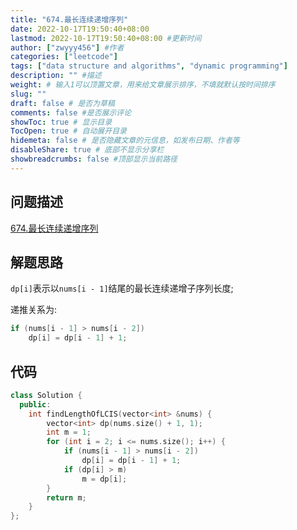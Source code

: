 ```yaml
---
title: "674.最长连续递增序列"
date: 2022-10-17T19:50:40+08:00
lastmod: 2022-10-17T19:50:40+08:00 #更新时间
author: ["zwyyy456"] #作者
categories: ["leetcode"]
tags: ["data structure and algorithms", "dynamic programming"]
description: "" #描述
weight: # 输入1可以顶置文章，用来给文章展示排序，不填就默认按时间排序
slug: ""
draft: false # 是否为草稿
comments: false #是否展示评论
showToc: true # 显示目录
TocOpen: true # 自动展开目录
hidemeta: false # 是否隐藏文章的元信息，如发布日期、作者等
disableShare: true # 底部不显示分享栏
showbreadcrumbs: false #顶部显示当前路径
---
```

## 问题描述
[674.最长连续递增序列](https://leetcode.cn/problems/longest-continuous-increasing-subsequence/)

## 解题思路
`dp[i]`表示以`nums[i - 1]`结尾的最长连续递增子序列长度;

递推关系为:
```cpp
if (nums[i - 1] > nums[i - 2])
    dp[i] = dp[i - 1] + 1;
```

## 代码
```cpp
class Solution {
  public:
    int findLengthOfLCIS(vector<int> &nums) {
        vector<int> dp(nums.size() + 1, 1);
        int m = 1;
        for (int i = 2; i <= nums.size(); i++) {
            if (nums[i - 1] > nums[i - 2])
                dp[i] = dp[i - 1] + 1;
            if (dp[i] > m)
                m = dp[i];
        }
        return m;
    }
};
```

